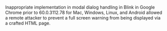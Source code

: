Inappropriate implementation in modal dialog handling in Blink in Google Chrome prior to 60.0.3112.78 for Mac, Windows, Linux, and Android allowed a remote attacker to prevent a full screen warning from being displayed via a crafted HTML page.